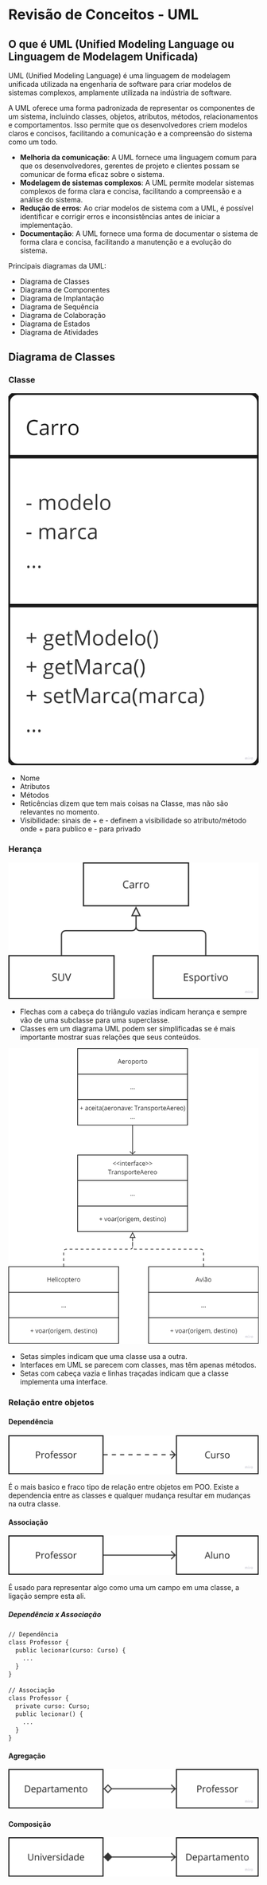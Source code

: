 # Revisão de Conceitos - UML

## O que é UML (Unified Modeling Language ou Linguagem de Modelagem Unificada)

UML (Unified Modeling Language) é uma linguagem de modelagem unificada utilizada na engenharia de software para criar modelos de sistemas complexos, amplamente utilizada na indústria de software.

A UML oferece uma forma padronizada de representar os componentes de um sistema, incluindo classes, objetos, atributos, métodos, relacionamentos e comportamentos. Isso permite que os desenvolvedores criem modelos claros e concisos, facilitando a comunicação e a compreensão do sistema como um todo.

  - **Melhoria da comunicação**: A UML fornece uma linguagem comum para que os desenvolvedores, gerentes de projeto e clientes possam se comunicar de forma eficaz sobre o sistema.
  - **Modelagem de sistemas complexos**: A UML permite modelar sistemas complexos de forma clara e concisa, facilitando a compreensão e a análise do sistema.
  - **Redução de erros**: Ao criar modelos de sistema com a UML, é possível identificar e corrigir erros e inconsistências antes de iniciar a implementação.
  - **Documentação**: A UML fornece uma forma de documentar o sistema de forma clara e concisa, facilitando a manutenção e a evolução do sistema.

Principais diagramas da UML:
  - Diagrama de Classes
  - Diagrama de Componentes
  - Diagrama de Implantação
  - Diagrama de Sequência
  - Diagrama de Colaboração
  - Diagrama de Estados
  - Diagrama de Atividades

## Diagrama de Classes

### Classe

![Definição de Classe](/aula-02/uml/assets/uml-01.png)

- Nome
- Atributos
- Métodos
- Reticências dizem que tem mais coisas na Classe, mas não são relevantes no momento.
- Visibilidade: sinais de + e - definem a visibilidade so atributo/método onde + para publico e - para privado

### Herança

![Superclasse](/aula-02/uml/assets/uml-02.png)

- Flechas com a cabeça do triângulo vazias indicam herança e sempre vão de uma subclasse para uma superclasse.
- Classes em um diagrama UML podem ser simplificadas se é mais importante mostrar suas relações que seus conteúdos.

![Interface](/aula-02/uml/assets/uml-04.png)

- Setas simples indicam que uma classe usa a outra.
- Interfaces em UML se parecem com classes, mas têm apenas métodos.
- Setas com cabeça vazia e linhas traçadas indicam que a classe implementa uma interface.


### Relação entre objetos

#### Dependência

![Dependência](/aula-02/uml/assets/uml-05.png)

É o mais basico e fraco tipo de relação entre objetos em POO. Existe a dependencia entre as classes e qualquer mudança resultar em mudanças na outra classe.

#### Associação

![Associação](/aula-02/uml/assets/uml-06.png)

É usado para representar algo como uma um campo em uma classe, a ligação sempre esta ali.

##### Dependência x Associação

```
// Dependência
class Professor {
  public lecionar(curso: Curso) {
    ...
  }
}

// Associação
class Professor {
  private curso: Curso;
  public lecionar() {
    ...
  }
}
```

#### Agregação

![Agregação](/aula-02/uml/assets/uml-07.png)

#### Composição

![Composição](/aula-02/uml/assets/uml-08.png)
